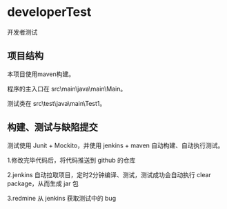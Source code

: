 # developerTest
开发者测试

## 项目结构

本项目使用maven构建。

程序的主入口在 src\main\java\main\Main。

测试类在 src\test\java\main\Test1。

## 构建、测试与缺陷提交

测试使用 Junit + Mockito，并使用 jenkins + maven 自动构建、自动执行测试。

1.修改完毕代码后，将代码推送到 github 的仓库

2.jenkins 自动拉取项目，定时2分钟编译、测试，测试成功会自动执行 clear package，从而生成 jar 包

3.redmine 从 jenkins 获取测试中的 bug